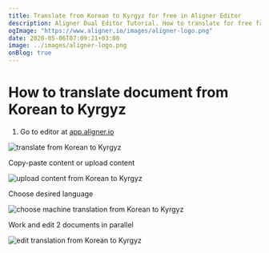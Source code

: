 ```yaml
---
title: Translate from Korean to Kyrgyz for free in Aligner Editor
description: Aligner Dual Editor Tutorial. How to translate for free from Korean to Kyrgyz. Aligner is multilingual document management platform. 
ogImage: "https://www.aligner.io/images/aligner-logo.png"
date: 2020-05-06T07:09:21+03:00
image: ../images/aligner-logo.png
onBlog: true
---
```


# How to translate document from Korean to Kyrgyz

1. Go to editor at [app.aligner.io](https://app.aligner.io "Aligner App web page")

![translate from Korean to Kyrgyz](../aligner-blank-editor.png "translate from Korean to Kyrgyz")

Copy-paste content or upload content

![upload content from Korean to Kyrgyz](../aligner-uploaded-document.png "upload content from Korean to Kyrgyz")

Choose desired language

![choose machine translation from Korean to Kyrgyz](../aligner-language-dropdown.png "choose machine translation from Korean to Kyrgyz")

Work and edit 2 documents in parallel

![edit translation from Korean to Kyrgyz](../aligner-double-sitded-editor.png "edit translation from Korean to Kyrgyz")

